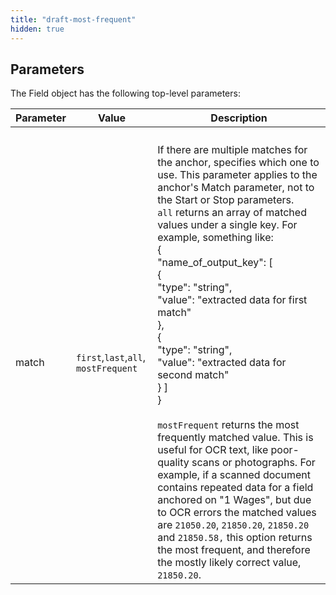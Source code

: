 ```yaml
---
title: "draft-most-frequent"
hidden: true
---
```




Parameters
----

The Field object has the following top-level parameters:

| Parameter | Value                                | Description                                                  |
| --------- | ------------------------------------ | ------------------------------------------------------------ |
|           |                                      |                                                              |
|           |                                      |                                                              |
|           |                                      |                                                              |
|           |                                      |                                                              |
| match     | `first`,`last`,`all`, `mostFrequent` | If there are multiple matches for the anchor, specifies which one to use. This parameter applies to the anchor's Match parameter, not to the Start or Stop parameters.<br/>`all` returns an array of matched values under a single key. For example, something like:  <br/>{<br/>  "name_of_output_key": [<br/>    {<br/>      "type": "string",<br/>      "value": "extracted data for first match"<br/>    },<br/>    {<br/>      "type": "string",<br/>      "value": "extracted data for second match"<br/>    } ]<br/>}<br/><br/>`mostFrequent` returns the most frequently matched value. This is useful for OCR text, like poor-quality scans or photographs. For example, if a scanned document contains repeated data for a field anchored on  "1 Wages", but due to OCR errors the matched values are `21050.20`, `21850.20`, `21850.20` and `21850.58,`  this option returns the most frequent, and therefore the mostly likely correct value,  `21850.20`. |

